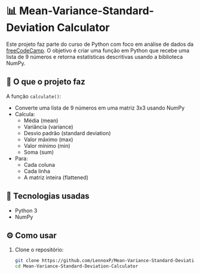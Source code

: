 # 📊 Mean-Variance-Standard-Deviation Calculator

Este projeto faz parte do curso de Python com foco em análise de dados da [freeCodeCamp](https://www.freecodecamp.org/). O objetivo é criar uma função em Python que recebe uma lista de 9 números e retorna estatísticas descritivas usando a biblioteca NumPy.

## 🧠 O que o projeto faz

A função `calculate()`:

- Converte uma lista de 9 números em uma matriz 3x3 usando NumPy
- Calcula:
  - Média (mean)
  - Variância (variance)
  - Desvio padrão (standard deviation)
  - Valor máximo (max)
  - Valor mínimo (min)
  - Soma (sum)
- Para:
  - Cada coluna
  - Cada linha
  - A matriz inteira (flattened)

## 🐍 Tecnologias usadas

- Python 3
- NumPy

## ⚙️ Como usar

1. Clone o repositório:
   ```bash
   git clone https://github.com/LennoxP/Mean-Variance-Standard-Deviation-Calculator.git
   cd Mean-Variance-Standard-Deviation-Calculator
